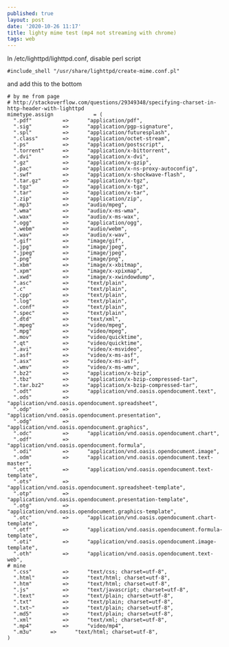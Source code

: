 ```yaml
---
published: true
layout: post
date: '2020-10-26 11:17'
title: lighty mime test (mp4 not streaming with chrome)
tags: web 
---
```

In /etc/lighttpd/lighttpd.conf, disable perl script

    #include_shell "/usr/share/lighttpd/create-mime.conf.pl"

and add this to the bottom

    # by me from page
    # http://stackoverflow.com/questions/29349348/specifying-charset-in-http-header-with-lighttpd
    mimetype.assign             = (
      ".pdf"          =>      "application/pdf",
      ".sig"          =>      "application/pgp-signature",
      ".spl"          =>      "application/futuresplash",
      ".class"        =>      "application/octet-stream",
      ".ps"           =>      "application/postscript",
      ".torrent"      =>      "application/x-bittorrent",
      ".dvi"          =>      "application/x-dvi",
      ".gz"           =>      "application/x-gzip",
      ".pac"          =>      "application/x-ns-proxy-autoconfig",
      ".swf"          =>      "application/x-shockwave-flash",
      ".tar.gz"       =>      "application/x-tgz",
      ".tgz"          =>      "application/x-tgz",
      ".tar"          =>      "application/x-tar",
      ".zip"          =>      "application/zip",
      ".mp3"          =>      "audio/mpeg",
      ".wma"          =>      "audio/x-ms-wma",
      ".wax"          =>      "audio/x-ms-wax",
      ".ogg"          =>      "application/ogg",
      ".webm"         =>      "audio/webm",
      ".wav"          =>      "audio/x-wav",
      ".gif"          =>      "image/gif",
      ".jpg"          =>      "image/jpeg",
      ".jpeg"         =>      "image/jpeg",
      ".png"          =>      "image/png",
      ".xbm"          =>      "image/x-xbitmap",
      ".xpm"          =>      "image/x-xpixmap",
      ".xwd"          =>      "image/x-xwindowdump",
      ".asc"          =>      "text/plain",
      ".c"            =>      "text/plain",
      ".cpp"          =>      "text/plain",
      ".log"          =>      "text/plain",
      ".conf"         =>      "text/plain",
      ".spec"         =>      "text/plain",
      ".dtd"          =>      "text/xml",
      ".mpeg"         =>      "video/mpeg",
      ".mpg"          =>      "video/mpeg",
      ".mov"          =>      "video/quicktime",
      ".qt"           =>      "video/quicktime",
      ".avi"          =>      "video/x-msvideo",
      ".asf"          =>      "video/x-ms-asf",
      ".asx"          =>      "video/x-ms-asf",
      ".wmv"          =>      "video/x-ms-wmv",
      ".bz2"          =>      "application/x-bzip",
      ".tbz"          =>      "application/x-bzip-compressed-tar",
      ".tar.bz2"      =>      "application/x-bzip-compressed-tar",
      ".odt"          =>      "application/vnd.oasis.opendocument.text", 
      ".ods"          =>      "application/vnd.oasis.opendocument.spreadsheet", 
      ".odp"          =>      "application/vnd.oasis.opendocument.presentation", 
      ".odg"          =>      "application/vnd.oasis.opendocument.graphics", 
      ".odc"          =>      "application/vnd.oasis.opendocument.chart", 
      ".odf"          =>      "application/vnd.oasis.opendocument.formula", 
      ".odi"          =>      "application/vnd.oasis.opendocument.image", 
      ".odm"          =>      "application/vnd.oasis.opendocument.text-master", 
      ".ott"          =>      "application/vnd.oasis.opendocument.text-template",
      ".ots"          =>      "application/vnd.oasis.opendocument.spreadsheet-template",
      ".otp"          =>      "application/vnd.oasis.opendocument.presentation-template",
      ".otg"          =>      "application/vnd.oasis.opendocument.graphics-template",
      ".otc"          =>      "application/vnd.oasis.opendocument.chart-template",
      ".otf"          =>      "application/vnd.oasis.opendocument.formula-template",
      ".oti"          =>      "application/vnd.oasis.opendocument.image-template",
      ".oth"          =>      "application/vnd.oasis.opendocument.text-web", 
    # mine
      ".css"          =>      "text/css; charset=utf-8",
      ".html"         =>      "text/html; charset=utf-8",
      ".htm"          =>      "text/html; charset=utf-8",
      ".js"           =>      "text/javascript; charset=utf-8",
      ".text"         =>      "text/plain; charset=utf-8",
      ".txt"          =>      "text/plain; charset=utf-8",
      ".txt~"         =>      "text/plain; charset=utf-8",
      ".md5"          =>      "text/plain; charset=utf-8",
      ".xml"          =>      "text/xml; charset=utf-8",
      ".mp4"          =>      "video/mp4",
      ".m3u"	  =>	  "text/html; charset=utf-8",
    )
